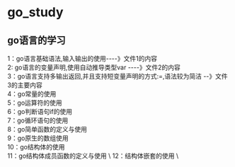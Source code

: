 # go_study
## go语言的学习
1：go语言基础语法,输入输出的使用----》文件1的内容 \
2: go语言的变量声明,使用自动推导类型var ----》文件2的内容 \
3：go语言支持多输出返回,并且支持短变量声明的方式:=,语法较为简洁 --》文件3的主要内容 \
4：go常量的使用 \
5：go运算符的使用 \
6：go判断语句if的使用 \
7：go循环语句的使用 \
8：go简单函数的定义与使用 \
9：go原生的数组使用 \
10：go结构体的使用  \
11：go结构体成员函数的定义与使用 \ 
12：结构体嵌套的使用 \